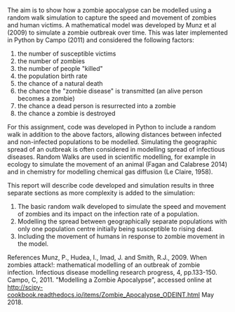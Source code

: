 The aim is to show how a zombie apocalypse can be modelled using a random walk simulation to capture the speed and movement of zombies and human victims. 
A mathematical model was developed by Munz et al (2009) to simulate a zombie outbreak over time. 
This was later implemented in Python by Campo (2011) and considered the following factors:
1.	the number of susceptible victims
2.	the number of zombies
3.	the number of people "killed"
4.	the population birth rate
5.	the chance of a natural death
6.	the chance the "zombie disease" is transmitted (an alive person becomes a zombie)
7.	the chance a dead person is resurrected into a zombie
8.	the chance a zombie is destroyed

For this assignment, code was developed in Python to include a random walk in addition to the above factors, allowing distances between infected and non-infected populations to be modelled. Simulating the geographic spread of an outbreak is often considered in modelling spread of infectious diseases.  Random Walks are used in scientific modelling, for example in ecology to simulate the movement of an animal (Fagan and Calabrese 2014) and in chemistry for modelling chemical gas diffusion (Le Claire, 1958).

This report will describe code developed and simulation results in three separate sections as more complexity is added to the simulation:
1.	The basic random walk developed to simulate the speed and movement of zombies and its impact on the infection rate of a population.
2.	Modelling the spread between geographically separate populations with only one population centre initially being susceptible to rising dead.
3.	Including the movement of humans in response to zombie movement in the model.

References
Munz, P., Hudea, I., Imad, J. and Smith, R.J., 2009. When zombies attack!: mathematical modelling of an outbreak of zombie infection. Infectious disease modelling research progress, 4, pp.133-150.
Campo, C, 2011. "Modelling a Zombie Apocalypse", accessed online at http://scipy-cookbook.readthedocs.io/items/Zombie_Apocalypse_ODEINT.html  May 2018.
